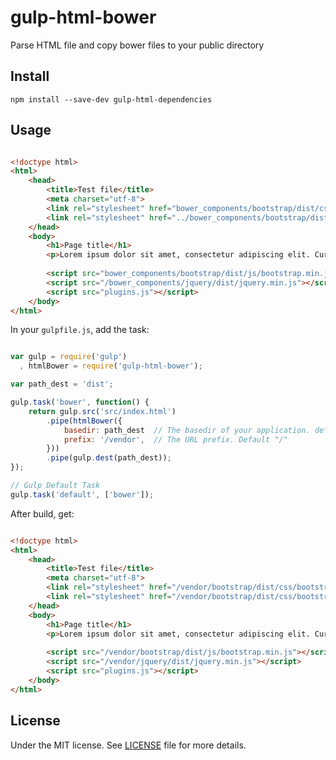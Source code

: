 # gulp-html-bower
Parse HTML file and copy bower files to your public directory

## Install

`npm install --save-dev gulp-html-dependencies`

## Usage

```html

<!doctype html>
<html>
    <head>
        <title>Test file</title>
        <meta charset="utf-8">
        <link rel="stylesheet" href="bower_components/bootstrap/dist/css/bootstrap.min.css">
        <link rel="stylesheet" href="../bower_components/bootstrap/dist/css/bootstrap-theme.min.css">
    </head>
    <body>
        <h1>Page title</h1>
        <p>Lorem ipsum dolor sit amet, consectetur adipiscing elit. Curabitur tempus enim leo, ac lacinia purus accumsan sit amet. In ultrices sagittis nulla, ut dapibus.</p>
        
        <script src="bower_components/bootstrap/dist/js/bootstrap.min.js"></script>
        <script src="/bower_components/jquery/dist/jquery.min.js"></script>
        <script src="plugins.js"></script>
    </body>
</html>

```

In your `gulpfile.js`, add the task:

```js

var gulp = require('gulp')
  , htmlBower = require('gulp-html-bower');

var path_dest = 'dist';

gulp.task('bower', function() {
    return gulp.src('src/index.html')
        .pipe(htmlBower({
            basedir: path_dest  // The basedir of your application. default: the current file directory
            prefix: '/vendor',  // The URL prefix. Default "/"
        }))
        .pipe(gulp.dest(path_dest));
});

// Gulp Default Task
gulp.task('default', ['bower']);

```

After build, get:

```html

<!doctype html>
<html>
    <head>
        <title>Test file</title>
        <meta charset="utf-8">
        <link rel="stylesheet" href="/vendor/bootstrap/dist/css/bootstrap.min.css">
        <link rel="stylesheet" href="/vendor/bootstrap/dist/css/bootstrap-theme.min.css">
    </head>
    <body>
        <h1>Page title</h1>
        <p>Lorem ipsum dolor sit amet, consectetur adipiscing elit. Curabitur tempus enim leo, ac lacinia purus accumsan sit amet. In ultrices sagittis nulla, ut dapibus.</p>
        
        <script src="/vendor/bootstrap/dist/js/bootstrap.min.js"></script>
        <script src="/vendor/jquery/dist/jquery.min.js"></script>
        <script src="plugins.js"></script>
    </body>
</html>

```

## License

Under the MIT license. See [LICENSE](https://github.com/demsking/gulp-html-bower/blob/master/LICENSE) file for more details.
